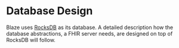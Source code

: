 # Database Design

Blaze uses [RocksDB](https://rocksdb.org) as its database. A detailed description how the database abstractions, a FHIR server needs, are designed on top of RocksDB will follow.

